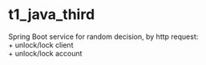 # t1_java_third  
Spring Boot service for random decision, by http request:  
    + unlock/lock client  
    + unlock/lock account
